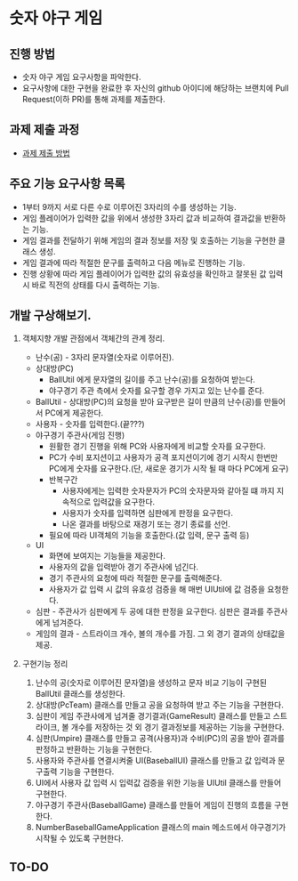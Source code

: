 # 숫자 야구 게임
## 진행 방법
* 숫자 야구 게임 요구사항을 파악한다.
* 요구사항에 대한 구현을 완료한 후 자신의 github 아이디에 해당하는 브랜치에 Pull Request(이하 PR)를 통해 과제를 제출한다.

## 과제 제출 과정
* [과제 제출 방법](https://github.com/next-step/nextstep-docs/tree/master/precourse)


## 주요 기능 요구사항 목록
* 1부터 9까지 서로 다른 수로 이루어진 3자리의 수를 생성하는 기능.
* 게임 플레이어가 입력한 값을 위에서 생성한 3자리 값과 비교하여 결과값을 반환하는 기능.
* 게임 결과를 전달하기 위해 게임의 결과 정보를 저장 및 호출하는 기능을 구현한 클래스 생성.
* 게임 결과에 따라 적절한 문구를 출력하고 다음 메뉴로 진행하는 기능.
* 진행 상황에 따라 게임 플레이어가 입력한 값의 유효성을 확인하고 잘못된 값 입력 시 바로 직전의 상태를 다시 출력하는 기능.

## 개발 구상해보기.
1. 객체지향 개발 관점에서 객체간의 관계 정리.
    * 난수(공) - 3자리 문자열(숫자로 이루어진).
    * 상대방(PC)
        - BallUtil 에게 문자열의 길이를 주고 난수(공)를 요청하여 받는다.
        - 야구경기 주관 측에서 숫자를 요구할 경우 가지고 있는 난수를 준다.
    * BallUtil - 상대방(PC)의 요청을 받아 요구받은 길이 만큼의 난수(공)를 만들어서 PC에게 제공한다.
    * 사용자 - 숫자를 입력한다.(끝???) 
    * 야구경기 주관사(게임 진행)
        - 원활한 경기 진행을 위해 PC와 사용자에게 비교할 숫자를 요구한다. 
        - PC가 수비 포지션이고 사용자가 공격 포지션이기에 경기 시작시 한번만 PC에게 숫자를 요구한다.(단, 새로운 경기가 시작 될 때 마다 PC에게 요구)
        - 반복구간
            + 사용자에게는 입력한 숫자문자가 PC의 숫자문자와 같아질 떄 까지 지속적으로 입력값을 요구한다.
            + 사용자가 숫자를 입력하면 심판에게 판정을 요구한다.
            + 나온 결과를 바탕으로 재경기 또는 경기 종료를 선언.
        - 필요에 따라 UI객체의 기능을 호출한다.(값 입력, 문구 출력 등)
    * UI 
        - 화면에 보여지는 기능들을 제공한다.
        - 사용자의 값을 입력받아 경기 주관사에 넘긴다.
        - 경기 주관사의 요청에 따라 적절한 문구를 출력해준다.
        - 사용자가 값 입력 시 값의 유효성 검증을 해 매번 UIUtil에 값 검증을 요청한다.
    * 심판 - 주관사가 심판에게 두 공에 대한 판정을 요구한다. 심판은 결과를 주관사에게 넘겨준다.
    * 게임의 결과 - 스트라이크 개수, 볼의 개수를 가짐. 그 외 경기 결과의 상태값을 제공.
    
2. 구현기능 정리
    1. 난수의 공(숫자로 이루어진 문자열)을 생성하고 문자 비교 기능이 구현된 BallUtil 클래스를 생성한다.
    2. 상대방(PcTeam) 클래스를 만들고 공을 요청하여 받고 주는 기능을 구현한다.
    3. 심판이 게임 주관사에게 넘겨줄 경기결과(GameResult) 클래스를 만들고 스트라이크, 볼 개수를 저장하는 것 외 경기 결과정보를 제공하는 기능을 구현한다.
    4. 심판(Umpire) 클래스를 만들고 공격(사용자)과 수비(PC)의 공을 받아 결과를 판정하고 반환하는 기능을 구현한다.
    5. 사용자와 주관사를 연결시켜줄 UI(BaseballUI) 클래스를 만들고 값 입력과 문구출력 기능을 구현한다.
    6. UI에서 사용자 값 입력 시 입력값 검증을 위한 기능을 UIUtil 클래스를 만들어 구현한다.
    7. 야구경기 주관사(BaseballGame) 클래스를 만들어 게임이 진행의 흐름을 구현한다.
    8. NumberBaseballGameApplication 클래스의 main 메소드에서 야구경기가 시작될 수 있도록 구현한다.

## TO-DO 
